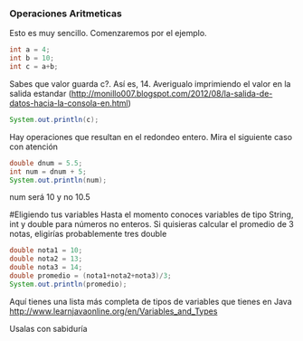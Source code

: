 ### Operaciones Aritmeticas
Esto es muy sencillo. Comenzaremos por el ejemplo.

```java
int a = 4;
int b = 10;
int c = a+b;
```

Sabes que valor guarda c?. Así es, 14. Averigualo imprimiendo el valor en la salida estandar (http://monillo007.blogspot.com/2012/08/la-salida-de-datos-hacia-la-consola-en.html)

```java
System.out.println(c);
```

Hay operaciones que resultan en el redondeo entero. Mira el siguiente caso con atención
```java
double dnum = 5.5;
int num = dnum + 5;
System.out.println(num);
```
num será 10 y no 10.5

#Eligiendo tus variables
Hasta el momento conoces variables de tipo String, int y double para números no enteros.
Si quisieras calcular el promedio de 3 notas, eligirías probablemente tres double
```java
double nota1 = 10;
double nota2 = 13;
double nota3 = 14;
double promedio = (nota1+nota2+nota3)/3;
System.out.println(promedio);
```
Aquí tienes una lista más completa de tipos de variables que tienes en Java
http://www.learnjavaonline.org/en/Variables_and_Types

Usalas con sabiduría

